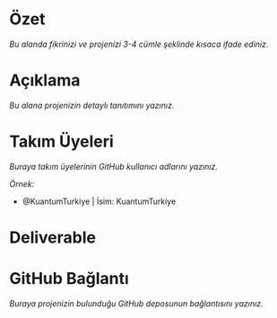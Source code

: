 # Özet

*Bu alanda fikrinizi ve projenizi 3-4 cümle şeklinde kısaca ifade ediniz.*

# Açıklama

*Bu alana projenizin detaylı tanıtımını yazınız.*

# Takım Üyeleri

*Buraya takım üyelerinin GitHub kullanıcı adlarını yazınız.*

*Örnek:*

 - @KuantumTurkiye | İsim: KuantumTurkiye

# Deliverable

# GitHub Bağlantı

*Buraya projenizin bulunduğu GitHub deposunun bağlantısını yazınız.*
